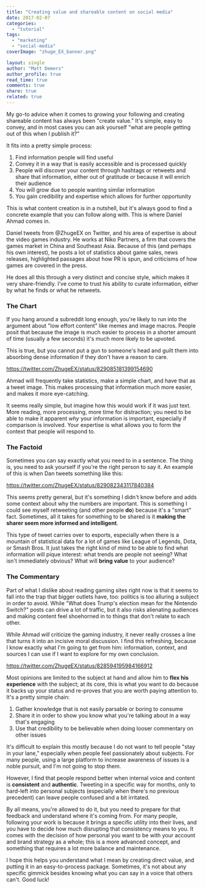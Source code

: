 ```yaml
---
title: "Creating value and shareable content on social media"
date: 2017-02-07
categories: 
  - "tutorial"
tags: 
  - "marketing"
  - "social-media"
coverImage: "zhuge_EX_banner.png"

layout: single
author: "Matt Demers"
author_profile: true
read_time: true
comments: true
share: true
related: true
---
```


My go-to advice when it comes to growing your following and creating shareable content has always been "create value." It's simple, easy to convey, and in most cases you can ask yourself "what are people getting out of this when I publish it?"

It fits into a pretty simple process:

1. Find information people will find useful
2. Convey it in a way that is easily accessible and is processed quickly
3. People will discover your content through hashtags or retweets and share that information, either out of gratitude or because it will enrich their audience
4. You will grow due to people wanting similar information
5. You gain credibility and expertise which allows for further opportunity

This is what content creation is in a nutshell, but it's always good to find a concrete example that you can follow along with. This is where Daniel Ahmad comes in.

Daniel tweets from @ZhugeEX on Twitter, and his area of expertise is about the video games industry. He works at Niko Partners, a firm that covers the games market in China and Southeast Asia. Because of this (and perhaps his own interest), he posts a lot of statistics about game sales, news releases, highlighted passages about how PR is spun, and criticisms of how games are covered in the press.

He does all this through a very distinct and concise style, which makes it very share-friendly. I've come to trust his ability to curate information, either by what he finds or what he retweets.

### The Chart

If you hang around a subreddit long enough, you're likely to run into the argument about "low effort content" like memes and image macros. People posit that because the image is much easier to process in a shorter amount of time (usually a few seconds) it's much more likely to be upvoted.

This is true, but you cannot put a gun to someone's head and guilt them into absorbing dense information if they don't have a reason to care.

https://twitter.com/ZhugeEX/status/829085181399154690

Ahmad will frequently take statistics, make a simple chart, and have that as a tweet image. This makes processing that information much more easier, and makes it more eye-catching.

It seems really simple, but imagine how this would work if it was just text. More reading, more processing, more time for distraction; you need to be able to make it apparent _why_ your information is important, especially if comparison is involved. Your expertise is what allows you to form the context that people will respond to.

### The Factoid

Sometimes you can say exactly what you need to in a sentence. The thing is, you need to ask yourself if you're the right person to say it. An example of this is when Dan tweets something like this:

https://twitter.com/ZhugeEX/status/829082343117840384

This seems pretty general, but it's something I didn't know before and adds some context about why the numbers are important. This is something I could see myself retweeting (and other people **do**) because it's a "smart" fact. Sometimes, all it takes for something to be shared is it **making the sharer seem more informed and intelligent**.

This type of tweet carries over to esports, especially when there is a mountain of statistical data for a lot of games like League of Legends, Dota, or Smash Bros. It just takes the right kind of mind to be able to find what information will pique interest: what trends are people not seeing? What isn't immediately obvious? What will **bring value** to your audience?

### The Commentary

Part of what I dislike about reading gaming sites right now is that it seems to fall into the trap that bigger outlets have, too: politics is too alluring a subject in order to avoid. While "What does Trump's election mean for the Nintendo Switch?" posts can drive a lot of traffic, but it also risks alienating audiences and making content feel shoehorned in to things that don't relate to each other.

While Ahmad _will_ criticize the gaming industry, it never really crosses a line that turns it into an incisive moral discussion. I find this refreshing, because I know exactly what I'm going to get from him: information, context, and sources I can use if I want to explore for my own conclusion.

https://twitter.com/ZhugeEX/status/828594195984166912

Most opinions are limited to the subject at hand and allow him to **flex his experience** with the subject; at its core, this is what you want to do because it backs up your status and re-proves that you are worth paying attention to. It's a pretty simple chain:

1. Gather knowledge that is not easily parsable or boring to consume
2. Share it in order to show you know what you're talking about in a way that's engaging
3. Use that credibility to be believable when doing looser commentary on other issues

It's difficult to explain this mostly because I do not want to tell people "stay in your lane," especially when people feel passionately about subjects. For many people, using a large platform to increase awareness of issues is a noble pursuit, and I'm not going to stop them.

However, I find that people respond better when internal voice and content is **consistent** and **authentic**. Tweeting in a specific way for months, only to hard-left into personal subjects (especially when there's no previous precedent) can leave people confused and a bit irritated.

By all means, you're allowed to do it, but you need to prepare for that feedback and understand where it's coming from. For many people, following your work is because it brings a specific utility into their lives, and you have to decide how much disrupting that consistency means to you. It comes with the decision of how personal you want to be with your account and brand strategy as a whole; this is a more advanced concept, and something that requires a lot more balance and maintenance.

I hope this helps you understand what I mean by creating direct value, and putting it in an easy-to-process package. Sometimes, it's not about any specific gimmick besides knowing what you can say in a voice that others can't. Good luck!
